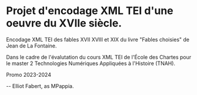 # Projet d'encodage XML TEI d'une oeuvre du XVIIe siècle. 
Encodage XML TEI des fables XVII XVIII et XIX du livre "Fables choisies" de Jean de La Fontaine.

Dans le cadre de l'évalutation du cours XML TEI de l'École des Chartes pour le master 2 Technologies Numériques Appliquées à l'Histoire (TNAH).

Promo 2023-2024

-- Elliot Fabert, as MPappia.
